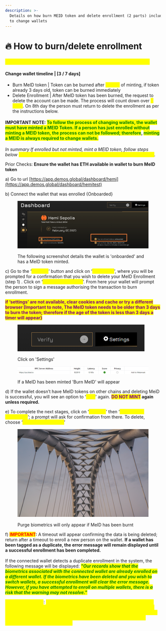 ```yaml
---
description: >-
  Details on how burn MEID token and delete enrollment (2 parts) including how
  to change wallets
---
```


# 🔥 How to burn/delete enrollment

### <mark style="color:yellow;">Steps to change/burn/delete your enrollment & MEID token</mark>

#### Change wallet timeline |  \[3 / 7 days]

* Burn MeID token | Token can be burned after <mark style="color:yellow;">**3 days**</mark> of minting, if token already 3 days old, token can be burned immediately&#x20;
* Delete Enrollment | After MeID token has been burned, the request to delete the account can be made. The process will count down over <mark style="color:yellow;">**7 days**</mark>. On 8th day the person must return to delete the enrollment as per the instructions below.

#### IMPORTANT NOTE: <mark style="color:green;">To follow the process of changing wallets, the wallet must have minted a MEID Token. If a person has just enrolled without minting a MEID token, the process can not be followed; therefore</mark>, <mark style="color:green;">minting a MEID is always required to change wallets.</mark>&#x20;

_In summary If enrolled but not minted, mint a MEID token, follow steps below <mark style="color:yellow;">noting a MEID token has to exist for at least 3 days before burning</mark>._

Prior Checks: **Ensure the wallet has ETH available in wallet to burn MeID token**&#x20;

a) Go to url [https://app.demos.global/dashboard/hemi](https://app.demos.global/dashboard/hemitest)

b) Connect the wallet that was enrolled {Onboarded}&#x20;

<figure><img src="../../.gitbook/assets/image.png" alt=""><figcaption><p>The following screenshot details the wallet is 'onboarded' and has a MeID token minted.</p></figcaption></figure>

c) Go to the ‘_<mark style="color:yellow;">**settings**</mark>_’ button and click on ‘_<mark style="color:yellow;">**Burn MeID**</mark>_’, where you will be prompted for a confirmation that you wish to delete your MeID Enrollment (step 1) . Click on ‘_<mark style="color:yellow;">**Yes, burn my token**</mark>_’. From here your wallet will prompt the person to sign a message authorising the transaction to burn enrollment.&#x20;

<mark style="color:purple;">**if ‘settings’ are not available, clear cookies and cache or try a different browser \[Important to note, The MeID token needs to be older than 3 days to burn the token; therefore if the age of the token is less than 3 days a timer will appear}**</mark>&#x20;

<figure><img src="../../.gitbook/assets/image (1).png" alt=""><figcaption><p>Click on 'Settings'</p></figcaption></figure>

<figure><img src="../../.gitbook/assets/image (2).png" alt=""><figcaption><p>If a MeID has been minted 'Burn MeID' will appear</p></figcaption></figure>

d) If the wallet doesn’t have MeID tokens on other chains and deleting MeiD is successful, you will see an option to ‘_<mark style="color:yellow;">**Mint**</mark>_’ again. <mark style="color:purple;">**DO NOT MINT**</mark>**&#x20;again unless required.**&#x20;

e) To complete the next stages, click on ‘_<mark style="color:yellow;">**settings**</mark>_’ then ‘_<mark style="color:yellow;">**Purge MeID enrollment**</mark>_’; a prompt will ask for confirmation from there. To delete, choose ‘_<mark style="color:yellow;">**Deactivate account**</mark>_’&#x20;

<figure><img src="../../.gitbook/assets/image (3).png" alt=""><figcaption><p>Purge biometrics will only appear if MeID has been burnt</p></figcaption></figure>

f) <mark style="color:red;">**IMPORTANT**</mark>**:** A timeout will appear confirming the data is being deleted; return after a timeout to enroll a new person on the wallet. **If a wallet has been tagged as a duplicate, the error message will remain displayed until a successful enrollment has been completed.**\
\
If the connected wallet detects a duplicate enrollment in the system, the following message will be displayed: _<mark style="color:green;">**"Our records show that the biometrics associated with the connected wallet are already enrolled on a different wallet. If the biometrics have been deleted and you wish to switch wallets, a successful enrollment will clear the error message. However, if you have attempted to enroll on multiple wallets, there is a risk that the warning may not resolve."**</mark>_



<mark style="color:yellow;">IMPORTANT NOTE</mark>: <mark style="color:yellow;">Once the 7-day wallet enrollment timeout is over, the person can attempt to enroll in another wallet. If a wallet was tagged as a duplicate, if the person successfully enrolls in that wallet, the message will disappear. If the person has attempted to enroll in another wallet, the message will continue to display.</mark>

